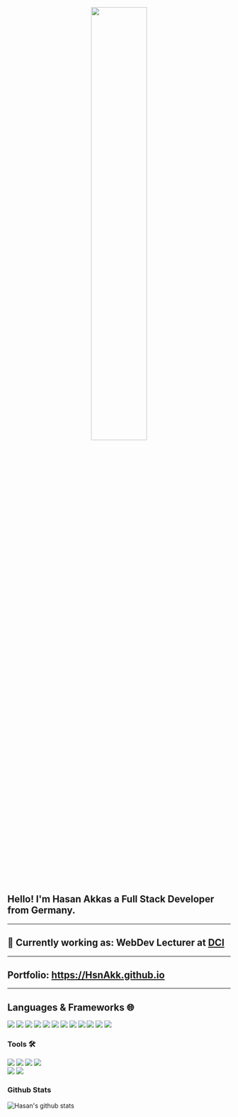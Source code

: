 <p align="center">
  <img src="https://media.giphy.com/media/IhO5Kk5sPEOPshs4n4/giphy.gif" width="50%">
  <br />
  <br />
</p> 

## Hello! I'm Hasan Akkas a Full Stack Developer from Germany.

---

## 💼 Currently working as: WebDev Lecturer at <a href="https://digitalcareerinstitute.org/" target="_blank"><b>DCI</b></a>

---

## Portfolio: https://HsnAkk.github.io

---

## Languages & Frameworks 🌐

<a src="https://www.w3schools.com/html/"><img src="https://img.icons8.com/color/48/000000/html-5.png"/></a>
<a src="https://www.w3schools.com/css/"><img src="https://img.icons8.com/color/48/000000/css3.png"/></a>
<a src="https://getbootstrap.com/"><img src="https://img.icons8.com/color/48/000000/bootstrap.png"/></a>
<a src="https://www.javascript.com/"><img src="https://img.icons8.com/color/48/000000/sass.png"/></a>
<a src="https://www.javascript.com/"><img src="https://img.icons8.com/color/48/000000/javascript.png"/></a>
<a src="https://www.typescriptlang.org/"><img src="https://img.icons8.com/color/48/000000/typescript.png"/></a>
<a src="https://www.javascript.com/"><img src="https://img.icons8.com/color/48/000000/react-native.png"/></a>
<a src="https://nodejs.org/"><img src="https://img.icons8.com/color/48/000000/nodejs.png"/></a>
<a src="https://nodejs.org/"><img src="https://img.icons8.com/color/48/000000/express.png"/></a>
<a src="https://www.mongodb.com/"><img src="https://img.icons8.com/color/48/000000/mongodb.png"/></a>
<a src="https://www.mongodb.com/"><img src="https://img.icons8.com/color/48/000000/graphql.png"/></a>
<a src="https://www.mongodb.com/"><img src="https://img.icons8.com/color/48/000000/markdown.png"/></a>

### Tools 🛠️
<a src="https://github.com/"><img src="https://img.icons8.com/color/48/000000/git.png"/></a>
<a src="https://github.com/"><img src="https://img.icons8.com/color/48/000000/github--v1.png"/></a>
<a src="https://github.com/"><img src="https://img.icons8.com/color/48/000000/visual-studio.png"/></a>
<a src="https://www.npmjs.com/"><img src="https://img.icons8.com/color/48/000000/npm.png"/></a>
<br />
<a src="https://github.com/"><img src="https://img.icons8.com/color/48/000000/heroku.png"/></a>
<a src="https://github.com/"><img src="https://img.icons8.com/color/48/000000/jira.png"/></a>


### Github Stats

![Hasan's github stats](https://github-readme-stats.vercel.app/api?username=HsnAkk&show_icons=true&line_height=30)







